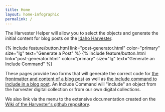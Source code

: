 ```yaml
---
title: Home
layout: home-infographic
permalink: /
---
```



The Harvester Helper will allow you to select the objects and generate the initial content for blog posts on the [Idaho Harvester](https://harvester.lib.uidaho.edu/). 


{% include feature/button.html link="post-generator.html" color="primary" size="lg" text="Generate a Post" %}
{% include feature/button.html link="post-generator.html" color="primary" size="lg" text="Generate an Include Command" %}

These pages provide two forms that will generate the correct code for [the frontmatter and content of a blog post](post-generator.html) as well as [the include command to include in a blog post](include-generator.html). An Include Command will "include" an object from the harvester digital collection or from our own digital collections.


We also link via the menu to the extensive documentation created on the [Wiki of the Harvester's github repository](https://github.com/uidaholib/spec-lumber/wiki).
